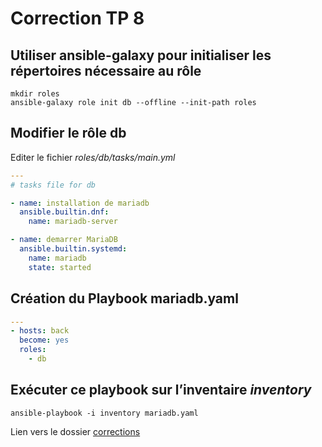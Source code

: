 # Correction TP 8


## Utiliser **ansible-galaxy** pour initialiser les répertoires nécessaire au rôle

```
mkdir roles
ansible-galaxy role init db --offline --init-path roles
```

## Modifier le rôle db

Editer le fichier *roles/db/tasks/main.yml*

```yaml
---
# tasks file for db

- name: installation de mariadb
  ansible.builtin.dnf:
    name: mariadb-server

- name: demarrer MariaDB
  ansible.builtin.systemd:
    name: mariadb
    state: started

```
## Création du Playbook **mariadb.yaml**

```yaml
---
- hosts: back
  become: yes
  roles:
    - db
```

## Exécuter ce playbook sur l’inventaire *inventory*

```Shell
ansible-playbook -i inventory mariadb.yaml
```

Lien vers le dossier [corrections](../Correction)